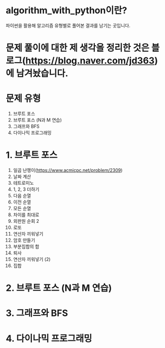 # algorithm_with_python이란?
파이썬을 활용해 알고리즘 유형별로 풀어본 결과를 남기는 곳입니다.

# 문제 풀이에 대한 제 생각을 정리한 것은 블로그(https://blog.naver.com/jd363)에 남겨놨습니다.


# 문제 유형
1. 브루트 포스
2. 브루트 포스 (N과 M 연습)
3. 그래프와 BFS
4. 다이나믹 프로그래밍


# 1. 브루트 포스


1. 일곱 난쟁이(https://www.acmicpc.net/problem/2309)
2. 날짜 계산
3. 테트로미노
4. 1, 2, 3 더하기
5. 다음 순열
6. 이전 순열
7. 모든 순열
8. 차이를 최대로
9. 외판원 순회 2
10. 로또
11. 연산자 끼워넣기
12. 암호 만들기
13. 부분집합의 합
14. 퇴사
15. 연산자 끼워넣기 (2)
16. 집합

# 2. 브루트 포스 (N과 M 연습)

# 3. 그래프와 BFS

# 4. 다이나믹 프로그래밍
